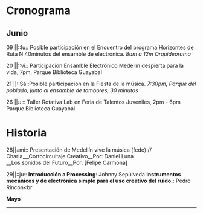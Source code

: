 # Cronograma


## Junio
09 ||::lu:: Posible participación en el Encuentro del programa Horizontes de Ruta N 40minutos del ensamble de electrónica.
*8am a 12m Orquideorama*

20 ||::vi:: Participaciön Ensamble Electrónico Medellín despierta para la vida, 7pm, Parque Biblioteca Guayabal

21 ||::Sá::Posible participación en la Fiesta de la música.
*7:30pm, Parque del poblado, junto al ensamble de tambores, 30 minutos*

26 ||:: :: Taller Rotativa Lab en Feria de Talentos Juveniles, 2pm - 6pm Parque Biblioteca Guayabal.



# Historia
28||::mi:: Presentación de Medellín vive la música (fede) // Charla,__Cortocircuitaje Creativo__Por: Daniel Luna<br>__Los sonidos del Futuro__Por: [Felipe Carmona]

29||::ju:: __Introducción a Processing__: Johnny Sepúlveda __Instrumentos mecánicos y de electrónica simple para el uso creativo del ruido.__: Pedro Rincón<br

__Mayo__



----




